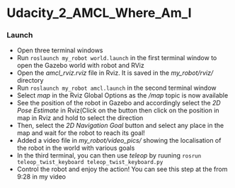 # Udacity_2_AMCL_Where_Am_I

### Launch

- Open three terminal windows
- Run `roslaunch my_robot world.launch` in the first terminal window to open the Gazebo world with robot and RViz
- Open the *amcl_rviz.rviz* file in Rviz. It is saved in the *my_robot/rviz/* directory
- Run `roslaunch my_robot amcl.launch` in the second terminal window
- Select *map* in the Rviz Global Options as the */map* topic is now available
- See the position of the robot in Gazebo and accordingly select the *2D Pose Estimate* in Rviz(Click on the button then click on the position in map in Rviz and hold to select the direction
- Then, select the *2D Navigation Goal* button and select any place in the map and wait for the robot to reach its goal!
- Added a video file in *my_robot/video_pics/* showing the localisation of the robot in the world with various goals
- In the third terminal, you can then use *teleop* by ruuning `rosrun teleop_twist_keyboard teleop_twist_keyboard.py`
- Control the robot and enjoy the action! You can see this step at the from 9:28 in my video




